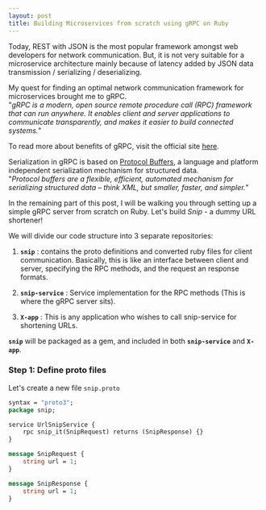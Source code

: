 ```yaml
---
layout: post
title: Building Microservices from scratch using gRPC on Ruby
---
```


Today, REST with JSON is the most popular framework amongst web developers for network communication. But, it is not very suitable for a microservice architecture mainly because of latency added by JSON data transmission / serializing / deserializing. 

My quest for finding an optimal network communication framework for microservices brought me to gRPC.  
"*gRPC is a modern, open source remote procedure call (RPC) framework that can run anywhere. It enables client and server applications to communicate transparently, and makes it easier to build connected systems.*"

To read more about benefits of gRPC, visit the official site [here](http://www.grpc.io/faq/).

Serialization in gRPC is based on [Protocol Buffers](https://developers.google.com/protocol-buffers/docs/overview), a language and platform independent serialization mechanism for structured data.   
"*Protocol buffers are a flexible, efficient, automated mechanism for serializing structured data – think XML, but smaller, faster, and simpler.*"

In the remaining part of this post, I will be walking you through setting up a simple gRPC server from scratch on Ruby. Let's build *Snip* - a dummy URL shortener!

We will divide our code structure into 3 separate repositories:

1. **`snip`** : contains the proto definitions and converted ruby files for client communication. Basically, this is like an interface between client and server, specifying the RPC methods, and the request an response formats.

2. **`snip-service`** : Service implementation for the RPC methods (This is where the gRPC server sits). 

3. **`X-app`** : This is any application who wishes to call snip-service for shortening URLs. 
 
**`snip`** will be packaged as a gem, and included in both **`snip-service`** and **`X-app`**.

### Step 1: Define proto files

Let's create a new file `snip.proto`

```proto
syntax = "proto3";
package snip;

service UrlSnipService {
    rpc snip_it(SnipRequest) returns (SnipResponse) {}
}

message SnipRequest {
    string url = 1;
}

message SnipResponse {
    string url = 1;
}
```



